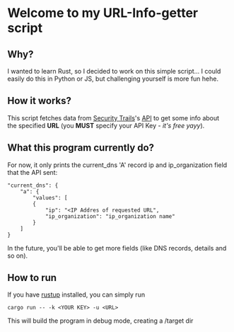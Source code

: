 # Welcome to my URL-Info-getter script

## Why?

I wanted to learn Rust, so I decided to work on this simple script... I could easily do this in Python or JS, but challenging yourself is more fun hehe.

## How it works?

This script fetches data from [Security Trails](https://securitytrails.com/)'s [API](https://docs.securitytrails.com/docs) to get some info about the specified **URL** (you **MUST** specify your API Key - _it's free yayy_).

## What this program currently do?

For now, it only prints the current_dns 'A' record ip and ip_organization field that the API sent:

```
"current_dns": {
    "a": {
        "values": [
        {
            "ip": "<IP Addres of requested URL",
            "ip_organization": "ip_organization name"
        }
    ]
}
```

In the future, you'll be able to get more fields (like DNS records, details and so on).

## How to run

If you have [rustup](https://rustup.rs/) installed, you can simply run

`cargo run -- -k <YOUR KEY> -u <URL>`

This will build the program in debug mode, creating a /target dir
